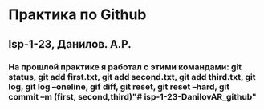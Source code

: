 # Практика по Github
## Isp-1-23, Данилов. А.Р.
### На прошлой практике я работал с этими командами: git status, git add first.txt, git add second.txt, git add third.txt, git log, git log –oneline, gif diff, git reset, git reset –hard, git commit –m (first, second,third)"# isp-1-23-DanilovAR_github" 
